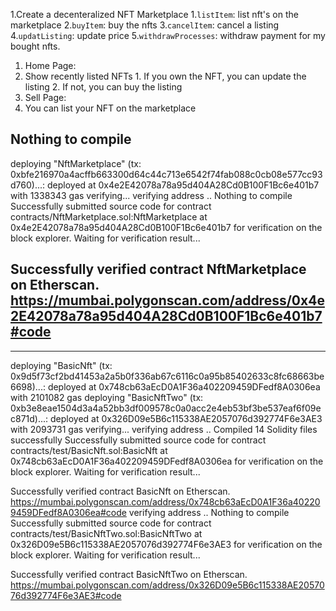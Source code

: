 1.Create a decenteralized NFT Marketplace
  1.`listItem`: list nft's on the marketplace
  2.`buyItem`: buy the nfts
  3.`cancelItem`: cancel a listing
  4.`updatListing`: update price
  5.`withdrawProcesses`: withdraw payment for my bought nfts.


  1. Home Page:
   1. Show recently listed NFTs
    1. If you own the NFT, you can update the listing
    2. If not, you can buy the listing 
  2. Sell Page:
   1. You can list your NFT on the marketplace 



   Nothing to compile
---------------------------
deploying "NftMarketplace" (tx: 0xbfe216970a4acffb663300d64c44c713e6542f74fab088c0cb08e577cc93d760)...: deployed at 0x4e2E42078a78a95d404A28Cd0B100F1Bc6e401b7 with 1338343 gas
verifying...
verifying address ..
Nothing to compile
Successfully submitted source code for contract
contracts/NftMarketplace.sol:NftMarketplace at 0x4e2E42078a78a95d404A28Cd0B100F1Bc6e401b7
for verification on the block explorer. Waiting for verification result...

Successfully verified contract NftMarketplace on Etherscan.
https://mumbai.polygonscan.com/address/0x4e2E42078a78a95d404A28Cd0B100F1Bc6e401b7#code
-----------------------------
---------------------------
deploying "BasicNft" (tx: 0x9d5f73cf2bd41453a2a5b0f336ab67c6116c0a95b85402633c8fc68663be6698)...: deployed at 0x748cb63aEcD0A1F36a402209459DFedf8A0306ea with 2101082 gas
deploying "BasicNftTwo" (tx: 0xb3e8eae1504d3a4a52bb3df009578c0a0acc2e4eb53bf3be537eaf6f09ec871d)...: deployed at 0x326D09e5B6c115338AE2057076d392774F6e3AE3 with 2093731 gas
verifying...
verifying address ..
Compiled 14 Solidity files successfully
Successfully submitted source code for contract
contracts/test/BasicNft.sol:BasicNft at 0x748cb63aEcD0A1F36a402209459DFedf8A0306ea
for verification on the block explorer. Waiting for verification result...

Successfully verified contract BasicNft on Etherscan.
https://mumbai.polygonscan.com/address/0x748cb63aEcD0A1F36a402209459DFedf8A0306ea#code
verifying address ..
Nothing to compile
Successfully submitted source code for contract
contracts/test/BasicNftTwo.sol:BasicNftTwo at 0x326D09e5B6c115338AE2057076d392774F6e3AE3
for verification on the block explorer. Waiting for verification result...

Successfully verified contract BasicNftTwo on Etherscan.
https://mumbai.polygonscan.com/address/0x326D09e5B6c115338AE2057076d392774F6e3AE3#code